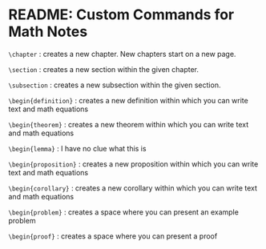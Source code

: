 # README: Custom Commands for Math Notes

`\chapter` : creates a new chapter. New chapters start on a new page.

`\section` : creates a new section within the given chapter.

`\subsection` : creates a new subsection within the given section.

`\begin{definition}` : creates a new definition within which you can write text and math equations

`\begin{theorem}` : creates a new theorem within which you can write text and math equations

`\begin{lemma}` : I have no clue what this is

`\begin{proposition}` : creates a new proposition within which you can write text and math equations

`\begin{corollary}` : creates a new corollary within which you can write text and math equations

`\begin{problem}` : creates a space where you can present an example problem

`\begin{proof}` : creates a space where you can present a proof